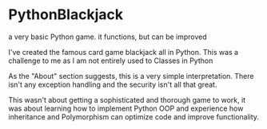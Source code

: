# PythonBlackjack
a very basic Python game. it functions, but can be improved

I've created the famous card game blackjack all in Python. This was a challenge to me as I am not entirely used to Classes in Python

As the "About" section suggests, this is a very simple interpretation. There isn't any exception handling and the security isn't all that great. 

This wasn't about getting a sophisticated and thorough game to work, it was about learning how to implement Python OOP and experience how inheritance and Polymorphism can optimize code and improve functionality.
